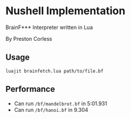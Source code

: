 
# Nushell Implementation

BrainF*** Interpreter written in Lua

By Preston Corless

## Usage

`luajit brainfetch.lua path/to/file.bf`

## Performance

- Can run `/bf/mandelbrot.bf` in 5:01.931
- Can run `/bf/hanoi.bf` in 9.304

